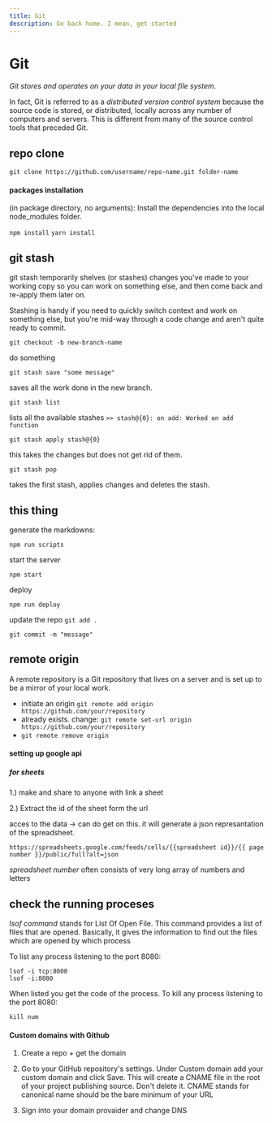 ```yaml
---
title: Git
description: Go back home. I mean, get started
---
```


# Git

_Git stores and operates on your data in your local file system._

In fact, Git is referred to as a _distributed version control system_ because the source code is stored, or distributed, locally across any number of computers and servers. This is different from many of the source control tools that preceded Git.

## repo clone

`git clone https://github.com/username/repo-name.git folder-name`

#### packages installation

(in package directory, no arguments): Install the dependencies into the local node_modules folder.

`npm install`
`yarn install`

## git stash

git stash temporarily shelves (or stashes) changes you've made to your working copy so you can work on something else, and then come back and re-apply them later on.

Stashing is handy if you need to quickly switch context and work on something else, but you're mid-way through a code change and aren't quite ready to commit.

```git
git checkout -b new-branch-name
```

do something

```git
git stash save "some message"
```

saves all the work done in the new branch.

```git
git stash list
```

lists all the available stashes
`>> stash@{0}: on add: Worked on add function`

```git
git stash apply stash@{0}
```

this takes the changes but does not get rid of them.

```git
git stash pop
```

takes the first stash, applies changes and deletes the stash.

## this thing

generate the markdowns:

`npm run scripts`

start the server

`npm start`

deploy

`npm run deploy`

update the repo
`git add .`

`git commit -m "message"`

## remote origin

A remote repository is a Git repository that lives on a server and is set up to be a mirror of your local work.

- initiate an origin `git remote add origin https://github.com/your/repository`
- already exists. change: `git remote set-url origin https://github.com/your/repository`
- `git remote remove origin`

#### setting up google api

##### for sheets

1.) make and share to anyone with link a sheet

2.) Extract the id of the sheet form the url

acces to the data -> can do get on this.
it will generate a json represantation of the spreadsheet.

`https://spreadsheets.google.com/feeds/cells/{{spreadsheet id}}/{{ page number }}/public/full?alt=json`

_spreadsheet number_ often consists of very long array of numbers and letters

## check the running proceses

_lsof command_ stands for List Of Open File.
This command provides a list of files that are opened.
Basically, it gives the information to find out the files which are opened by which process

To list any process listening to the port 8080:

```git
lsof -i tcp:8000
lsof -i:8080
```

When listed you get the code of the process.
To kill any process listening to the port 8080:

```git
kill num
```

#### Custom domains with Github

1. Create a repo + get the domain

2. Go to your GitHub repository's settings. Under Custom domain add your custom domain and click Save. This will create a CNAME file in the root of your project publishing source. Don't delete it.
   CNAME stands for canonical name
   should be the bare minimum of your URL

3. Sign into your domain provaider and change DNS
